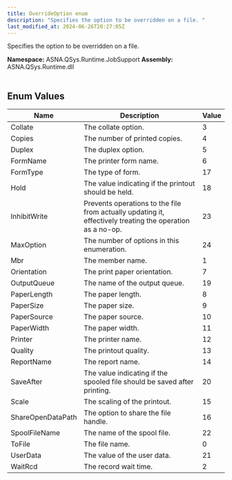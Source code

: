```yaml
---
title: OverrideOption enum
description: "Specifies the option to be overridden on a file. "
last_modified_at: 2024-06-26T20:27:05Z
---
```


Specifies the option to be overridden on a file.

**Namespace:** ASNA.QSys.Runtime.JobSupport
**Assembly:** ASNA.QSys.Runtime.dll
<br>
<br>

## Enum Values

| Name | Description | Value
| --- | --- | --- 
| Collate | The collate option. | 3 |
| Copies | The number of printed copies. | 4 |
| Duplex | The duplex option. | 5 |
| FormName | The printer form name. | 6 |
| FormType | The type of form. | 17 |
| Hold | The value indicating if the printout should be held. | 18 |
| InhibitWrite | Prevents operations to the file from actually updating it, effectively treating the operation as a no-op. | 23 |
| MaxOption | The number of options in this enumeration. | 24 |
| Mbr | The member name. | 1 |
| Orientation | The print paper orientation. | 7 |
| OutputQueue | The name of the output queue. | 19 |
| PaperLength | The paper length. | 8 |
| PaperSize | The paper size. | 9 |
| PaperSource | The paper source. | 10 |
| PaperWidth | The paper width. | 11 |
| Printer | The printer name. | 12 |
| Quality | The printout quality. | 13 |
| ReportName | The report name. | 14 |
| SaveAfter | The value indicating if the spooled file should be saved after printing. | 20 |
| Scale | The scaling of the printout. | 15 |
| ShareOpenDataPath | The option to share the file handle. | 16 |
| SpoolFileName | The name of the spool file. | 22 |
| ToFile | The file name. | 0 |
| UserData | The value of the user data. | 21 |
| WaitRcd | The record wait time. | 2 |
